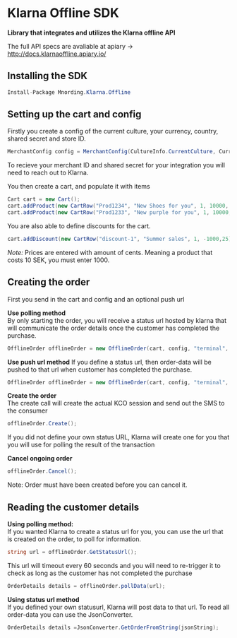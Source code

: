 # Klarna Offline SDK

**Library that integrates and utilizes the Klarna offline API**

The full API specs are avaliable at apiary -> http://docs.klarnaoffline.apiary.io/

## Installing the SDK   

```c#
Install-Package Mnording.Klarna.Offline
```

## Setting up the cart and config

Firstly you create a config of the current culture, your currency, country, shared secret and store ID.
```c#
MerchantConfig config = MerchantConfig(CultureInfo.CurrentCulture, Currency.SEK, Country.SE, "YOURSharedSECRET", "MERCHANT_ID");
```
To recieve your merchant ID and shared secret for your integration you will need to reach out to Klarna.  

You then create a cart, and populate it with items
```c#
Cart cart = new Cart();  
cart.addProduct(new CartRow("Prod1234", "New Shoes for you", 1, 10000, 25));  
cart.addProduct(new CartRow("Prod1233", "New purple for you", 1, 10000, 25));
```
You are also able to define discounts for the cart.
```c# 
cart.addDiscount(new CartRow("discount-1", "Summer sales", 1, -1000,25));
```
*Note:* Prices are entered with amount of cents. Meaning a product that costs 10 SEK, you must enter 1000.

##  Creating the order
First you send in the cart and config and an optional push url    

**Use polling method**  
By only starting the order, you will receive a status url hosted by klarna that will communicate the order details once the customer has completed the purchase.

 ```c#
OfflineOrder offlineOrder = new OfflineOrder(cart, config, "terminal", phone, "Merchant_OrderReference");
 ```
**Use push url method** 
If you define a status url, then order-data will be pushed to that url when customer has completed the purchase.

```c#
OfflineOrder offlineOrder = new OfflineOrder(cart, config, "terminal", phone, "1", new Uri("https://URLThatShouldReceiveOrderInformation.com"));
```

**Create the order**  
The create call will create the actual KCO session and send out the SMS to the consumer
```c#
offlineOrder.Create();
```

If you did not define your own status URL, Klarna will create one for you that you will use for polling the result of the transaction

**Cancel ongoing order** 
```c#
offlineOrder.Cancel();
```
Note: Order must have been created before you can cancel it.


## Reading the customer details
**Using polling method:**  
If you wanted Klarna to create a status url for you, you can use the url that is created on the order, to poll for information.
```c#
string url = offlineOrder.GetStatusUrl();
```
This url will timeout every 60 seconds and you will need to re-trigger it to check as long as the customer has not completed the purchase
```c#
OrderDetails details = offlineOrder.pollData(url);
```

**Using status url method**  
If you defined your own statusurl, Klarna will post data to that url. To read all order-data you can use the JsonConverter.
```c#
OrderDetails details =JsonConverter.GetOrderFromString(jsonString);
```
